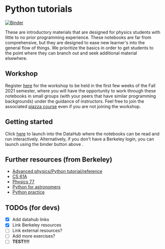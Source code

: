 # Python tutorials
[![Binder](https://mybinder.org/badge_logo.svg)](https://mybinder.org/v2/gh/berkeley-physics/Python-Tutorials/master)

These are introductory materials that are designed for physics students with little to no prior programming experience. These notebooks are far from comprehensive, but they are designed to ease new learner's into the general flow of things. We prioritize the basics in order to get students to the point where they can branch out and seek additional material elsewhere.

## Workshop
Register [here](https://forms.gle/zW7WSWQbjqrTG3L48) for the workshop to be held in the first few weeks of the Fall 2021 semester, where you will have the opportunity to work through these notebooks in small groups (with your peers that have similar programming backgrounds) under the guidance of instructors. Feel free to join the associated [piazza course](http://piazza.com/berkeley/fall2021/physics314159) even if you are not joining the workshop.

## Getting started
Click [here](https://datahub.berkeley.edu/hub/user-redirect/git-pull?repo=https%3A%2F%2Fgithub.com%2Fberkeley-physics%2FPython-Tutorials&urlpath=tree%2FPython-Tutorials%2F1+-+Introductory%2F0+-+What+is+Python.ipynb&branch=master) to launch into the DataHub where the notebooks can be read and run interactively. Alternatively, if you don't have a Berkeley login, you can launch using the binder button above .

## Further resources (from Berkeley)
- [Advanced physics/Python tutorial/reference](https://github.com/berkeley-physics/intro_python)
- [CS 61A](https://cs61a.org/)
- [Physics 77](https://github.com/data-8/physics-connector)
- [Python for astronomers](http://ugastro.berkeley.edu/pydecal/)
- [Python practice](http://python.berkeley.edu/)

## TODOs (for devs)
- [x] Add datahub links
- [x] Link Berkeley resources
- [ ] Link external resources?
- [ ] Add more exercises?
- [ ] __TEST!!!!__
